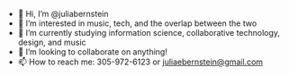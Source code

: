 - 👋 Hi, I’m @juliabernstein
- 👀 I’m interested in music, tech, and the overlap between the two
- 🌱 I’m currently studying information science, collaborative technology, design, and music
- 💞️ I’m looking to collaborate on anything!
- 📫 How to reach me: 305-972-6123 or juliaebernstein@gmail.com

<!---
juliabernstein/juliabernstein is a ✨ special ✨ repository because its `README.md` (this file) appears on your GitHub profile.
You can click the Preview link to take a look at your changes.
--->
